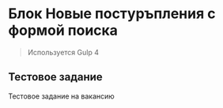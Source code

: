 # Блок Новые постуръпления с формой поиска

> Используется Gulp 4

## Тестовое задание

Тестовое задание на вакансию
